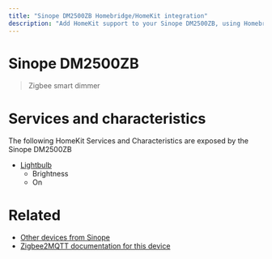 ```yaml
---
title: "Sinope DM2500ZB Homebridge/HomeKit integration"
description: "Add HomeKit support to your Sinope DM2500ZB, using Homebridge, Zigbee2MQTT and homebridge-z2m."
---
```

<!---
This file has been GENERATED using src/docgen/docgen.ts
DO NOT EDIT THIS FILE MANUALLY!
-->
# Sinope DM2500ZB
> Zigbee smart dimmer


# Services and characteristics
The following HomeKit Services and Characteristics are exposed by
the Sinope DM2500ZB

* [Lightbulb](../../light.md)
  * Brightness
  * On


# Related
* [Other devices from Sinope](../index.md#sinope)
* [Zigbee2MQTT documentation for this device](https://www.zigbee2mqtt.io/devices/DM2500ZB.html)
